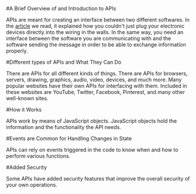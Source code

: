 #A Brief Overview of and Introduction to APIs

APIs are meant for creating an interface between two different softwares. In the 
[article](https://developer.mozilla.org/en-US/docs/Learn/JavaScript/Client-side_web_APIs/Introduction) we read, it explained how you couldn't just 
plug your electronic devices directly into the wiring in the walls. In the same way, you need an interface between the software you are communicating 
with and the software sending the message in order to be able to exchange information properly.

#Different types of APIs and What They Can Do

There are APIs for all different kinds of things. There are APIs for browsers, servers, drawing, graphics, audio, video, devices, and much more. Many 
popular websites have their own APIs for interfacing with them. Included in these websites are YouTube, Twitter, Facebook, Pinterest, and many other well-known sites. 

#How it Works

APIs work by means of JavaScript objects. JavaScript objects hold the information and the functionality the API needs.

#Events are Common for Handling Changes in State

APIs can rely on events triggered in the code to know when and how to perform various functions.

#Added Security

Some APIs have added security features that improve the overall security of your own operations. 
